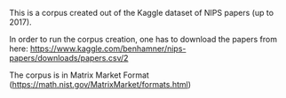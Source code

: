 This is a corpus created out of the Kaggle dataset of NIPS papers (up to 2017).

In order to run the corpus creation, one has to download the papers from here:
https://www.kaggle.com/benhamner/nips-papers/downloads/papers.csv/2

The corpus is in Matrix Market Format (https://math.nist.gov/MatrixMarket/formats.html)